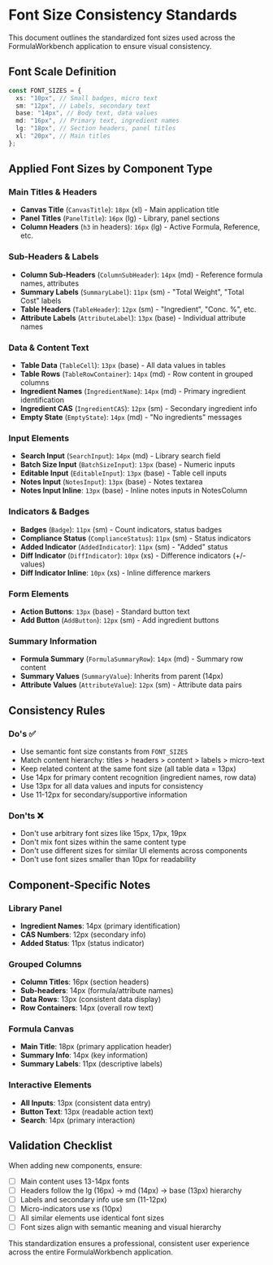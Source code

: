 # Font Size Consistency Standards

This document outlines the standardized font sizes used across the FormulaWorkbench application to ensure visual consistency.

## Font Scale Definition

```typescript
const FONT_SIZES = {
  xs: "10px", // Small badges, micro text
  sm: "12px", // Labels, secondary text
  base: "14px", // Body text, data values
  md: "16px", // Primary text, ingredient names
  lg: "18px", // Section headers, panel titles
  xl: "20px", // Main titles
};
```

## Applied Font Sizes by Component Type

### Main Titles & Headers

- **Canvas Title** (`CanvasTitle`): `18px` (xl) - Main application title
- **Panel Titles** (`PanelTitle`): `16px` (lg) - Library, panel sections
- **Column Headers** (`h3` in headers): `16px` (lg) - Active Formula, Reference, etc.

### Sub-Headers & Labels

- **Column Sub-Headers** (`ColumnSubHeader`): `14px` (md) - Reference formula names, attributes
- **Summary Labels** (`SummaryLabel`): `11px` (sm) - "Total Weight", "Total Cost" labels
- **Table Headers** (`TableHeader`): `12px` (sm) - "Ingredient", "Conc. %", etc.
- **Attribute Labels** (`AttributeLabel`): `13px` (base) - Individual attribute names

### Data & Content Text

- **Table Data** (`TableCell`): `13px` (base) - All data values in tables
- **Table Rows** (`TableRowContainer`): `14px` (md) - Row content in grouped columns
- **Ingredient Names** (`IngredientName`): `14px` (md) - Primary ingredient identification
- **Ingredient CAS** (`IngredientCAS`): `12px` (sm) - Secondary ingredient info
- **Empty State** (`EmptyState`): `14px` (md) - "No ingredients" messages

### Input Elements

- **Search Input** (`SearchInput`): `14px` (md) - Library search field
- **Batch Size Input** (`BatchSizeInput`): `13px` (base) - Numeric inputs
- **Editable Input** (`EditableInput`): `13px` (base) - Table cell inputs
- **Notes Input** (`NotesInput`): `13px` (base) - Notes textarea
- **Notes Input Inline**: `13px` (base) - Inline notes inputs in NotesColumn

### Indicators & Badges

- **Badges** (`Badge`): `11px` (sm) - Count indicators, status badges
- **Compliance Status** (`ComplianceStatus`): `11px` (sm) - Status indicators
- **Added Indicator** (`AddedIndicator`): `11px` (sm) - "Added" status
- **Diff Indicator** (`DiffIndicator`): `10px` (xs) - Difference indicators (+/-values)
- **Diff Indicator Inline**: `10px` (xs) - Inline difference markers

### Form Elements

- **Action Buttons**: `13px` (base) - Standard button text
- **Add Button** (`AddButton`): `12px` (sm) - Add ingredient buttons

### Summary Information

- **Formula Summary** (`FormulaSummaryRow`): `14px` (md) - Summary row content
- **Summary Values** (`SummaryValue`): Inherits from parent (14px)
- **Attribute Values** (`AttributeValue`): `12px` (sm) - Attribute data pairs

## Consistency Rules

### Do's ✅

- Use semantic font size constants from `FONT_SIZES`
- Match content hierarchy: titles > headers > content > labels > micro-text
- Keep related content at the same font size (all table data = 13px)
- Use 14px for primary content recognition (ingredient names, row data)
- Use 13px for all data values and inputs for consistency
- Use 11-12px for secondary/supportive information

### Don'ts ❌

- Don't use arbitrary font sizes like 15px, 17px, 19px
- Don't mix font sizes within the same content type
- Don't use different sizes for similar UI elements across components
- Don't use font sizes smaller than 10px for readability

## Component-Specific Notes

### Library Panel

- **Ingredient Names**: 14px (primary identification)
- **CAS Numbers**: 12px (secondary info)
- **Added Status**: 11px (status indicator)

### Grouped Columns

- **Column Titles**: 16px (section headers)
- **Sub-headers**: 14px (formula/attribute names)
- **Data Rows**: 13px (consistent data display)
- **Row Containers**: 14px (overall row text)

### Formula Canvas

- **Main Title**: 18px (primary application header)
- **Summary Info**: 14px (key information)
- **Summary Labels**: 11px (descriptive labels)

### Interactive Elements

- **All Inputs**: 13px (consistent data entry)
- **Button Text**: 13px (readable action text)
- **Search**: 14px (primary interaction)

## Validation Checklist

When adding new components, ensure:

- [ ] Main content uses 13-14px fonts
- [ ] Headers follow the lg (16px) → md (14px) → base (13px) hierarchy
- [ ] Labels and secondary info use sm (11-12px)
- [ ] Micro-indicators use xs (10px)
- [ ] All similar elements use identical font sizes
- [ ] Font sizes align with semantic meaning and visual hierarchy

This standardization ensures a professional, consistent user experience across the entire FormulaWorkbench application.
